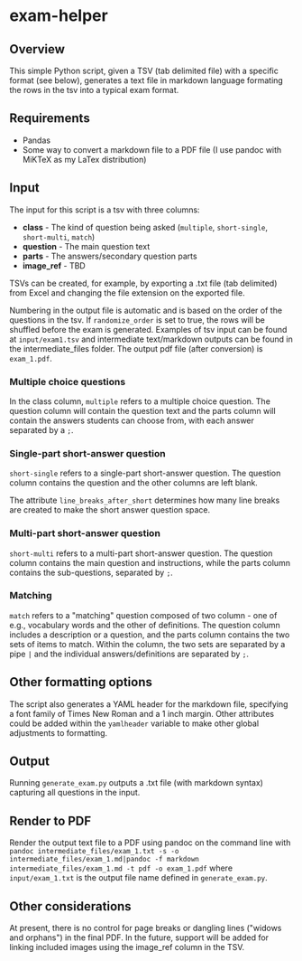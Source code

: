 # exam-helper
## Overview
This simple Python script, given a TSV (tab delimited file) with a specific format (see below), generates a text file in markdown language formating the rows in the tsv into a typical exam format.

## Requirements
* Pandas
* Some way to convert a markdown file to a PDF file (I use pandoc with MiKTeX as my LaTex distribution)

## Input
The input for this script is a tsv with three columns:
* **class** - The kind of question being asked (```multiple```, ```short-single```, ```short-multi```, ```match```)
* **question** - The main question text
* **parts** - The answers/secondary question parts
* **image_ref** - TBD

TSVs can be created, for example, by exporting a .txt file (tab delimited) from Excel and changing the file extension on the exported file.
 
Numbering in the output file is automatic and is based on the order of the questions in the tsv. If ```randomize_order``` is set to true, the rows will be shuffled before the exam is generated. Examples of tsv input can be found at ```input/exam1.tsv``` and intermediate text/markdown outputs can be found in the intermediate_files folder. The output pdf file (after conversion) is ```exam_1.pdf```.

### Multiple choice questions
In the class column, ```multiple``` refers to a multiple choice question. The question column will contain the question text and the parts column will contain the answers students can choose from, with each answer separated by a ```;```. 
 
### Single-part short-answer question
```short-single``` refers to a single-part short-answer question. The question column contains the question and the other columns are left blank.
 
The attribute ```line_breaks_after_short``` determines how many line breaks are created to make the short answer question space.

### Multi-part short-answer question
```short-multi``` refers to a multi-part short-answer question. The question column contains the main question and instructions, while the parts column contains the sub-questions, separated by ```;```.

### Matching
```match``` refers to a "matching" question composed of two column - one of e.g., vocabulary words and the other of definitions. The question column includes a description or a question, and the parts column contains the two sets of items to match. Within the column, the two sets are separated by a pipe ```|``` and the individual answers/definitions are separated by ```;```.

## Other formatting options
The script also generates a YAML header for the markdown file, specifying a font family of Times New Roman and a 1 inch margin. Other attributes could be added within the ```yamlheader``` variable to make other global adjustments to formatting.

## Output
Running ```generate_exam.py``` outputs a .txt file (with markdown syntax) capturing all questions in the input.

## Render to PDF
Render the output text file to a PDF using pandoc on the command line with ```pandoc intermediate_files/exam_1.txt -s -o intermediate_files/exam_1.md|pandoc -f markdown intermediate_files/exam_1.md -t pdf -o exam_1.pdf``` where ```input/exam_1.txt``` is the output file name defined in ```generate_exam.py```.

## Other considerations
At present, there is no control for page breaks or dangling lines ("widows and orphans") in the final PDF. In the future, support will be added for linking included images using the image_ref column in the TSV.